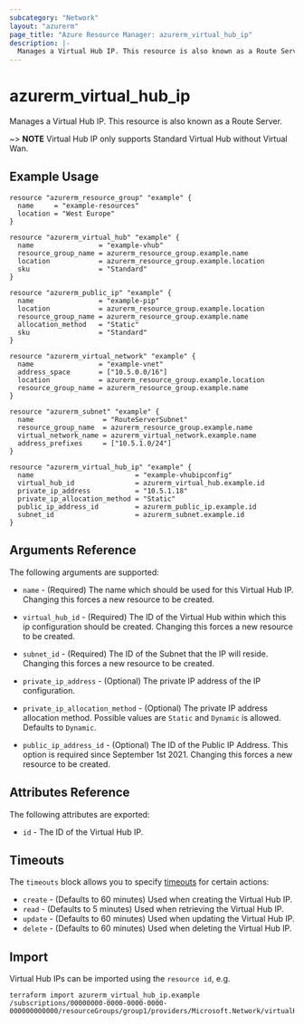 ```yaml
---
subcategory: "Network"
layout: "azurerm"
page_title: "Azure Resource Manager: azurerm_virtual_hub_ip"
description: |-
  Manages a Virtual Hub IP. This resource is also known as a Route Server.
---
```


# azurerm_virtual_hub_ip

Manages a Virtual Hub IP. This resource is also known as a Route Server.

~> **NOTE** Virtual Hub IP only supports Standard Virtual Hub without Virtual Wan.

## Example Usage

```hcl
resource "azurerm_resource_group" "example" {
  name     = "example-resources"
  location = "West Europe"
}

resource "azurerm_virtual_hub" "example" {
  name                = "example-vhub"
  resource_group_name = azurerm_resource_group.example.name
  location            = azurerm_resource_group.example.location
  sku                 = "Standard"
}

resource "azurerm_public_ip" "example" {
  name                = "example-pip"
  location            = azurerm_resource_group.example.location
  resource_group_name = azurerm_resource_group.example.name
  allocation_method   = "Static"
  sku                 = "Standard"
}

resource "azurerm_virtual_network" "example" {
  name                = "example-vnet"
  address_space       = ["10.5.0.0/16"]
  location            = azurerm_resource_group.example.location
  resource_group_name = azurerm_resource_group.example.name
}

resource "azurerm_subnet" "example" {
  name                 = "RouteServerSubnet"
  resource_group_name  = azurerm_resource_group.example.name
  virtual_network_name = azurerm_virtual_network.example.name
  address_prefixes     = ["10.5.1.0/24"]
}

resource "azurerm_virtual_hub_ip" "example" {
  name                         = "example-vhubipconfig"
  virtual_hub_id               = azurerm_virtual_hub.example.id
  private_ip_address           = "10.5.1.18"
  private_ip_allocation_method = "Static"
  public_ip_address_id         = azurerm_public_ip.example.id
  subnet_id                    = azurerm_subnet.example.id
}
```

## Arguments Reference

The following arguments are supported:

* `name` - (Required) The name which should be used for this Virtual Hub IP. Changing this forces a new resource to be created.

* `virtual_hub_id` - (Required) The ID of the Virtual Hub within which this ip configuration should be created. Changing this forces a new resource to be created.

* `subnet_id` - (Required) The ID of the Subnet that the IP will reside. Changing this forces a new resource to be created.

* `private_ip_address` - (Optional) The private IP address of the IP configuration.

* `private_ip_allocation_method` - (Optional) The private IP address allocation method. Possible values are `Static` and `Dynamic` is allowed. Defaults to `Dynamic`.

* `public_ip_address_id` - (Optional) The ID of the Public IP Address. This option is required since September 1st 2021. Changing this forces a new resource to be created.

## Attributes Reference

The following attributes are exported:

* `id` - The ID of the Virtual Hub IP.

## Timeouts

The `timeouts` block allows you to specify [timeouts](https://www.terraform.io/docs/configuration/resources.html#timeouts) for certain actions:

* `create` - (Defaults to 60 minutes) Used when creating the Virtual Hub IP.
* `read` - (Defaults to 5 minutes) Used when retrieving the Virtual Hub IP.
* `update` - (Defaults to 60 minutes) Used when updating the Virtual Hub IP.
* `delete` - (Defaults to 60 minutes) Used when deleting the Virtual Hub IP.

## Import

Virtual Hub IPs can be imported using the `resource id`, e.g.

```shell
terraform import azurerm_virtual_hub_ip.example /subscriptions/00000000-0000-0000-0000-000000000000/resourceGroups/group1/providers/Microsoft.Network/virtualHubs/virtualHub1/ipConfigurations/ipConfig1
```
